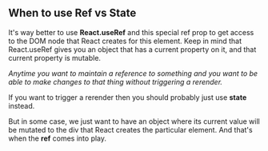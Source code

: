 ## When to use Ref vs State
It's way better to use **React.useRef** and this special ref prop to get access to the DOM node that React creates for this element.
Keep in mind that React.useRef gives you an object that has a current property on it, and that current property is mutable.

*Anytime you want to maintain a reference to something and you want to be able to make changes to that thing without triggering a rerender.*

If you want to trigger a rerender then you should probably just use **state** instead.

But in some case, we just want to have an object where its current value will be mutated to the div that React creates the particular element. And that's when the **ref** comes into play.

